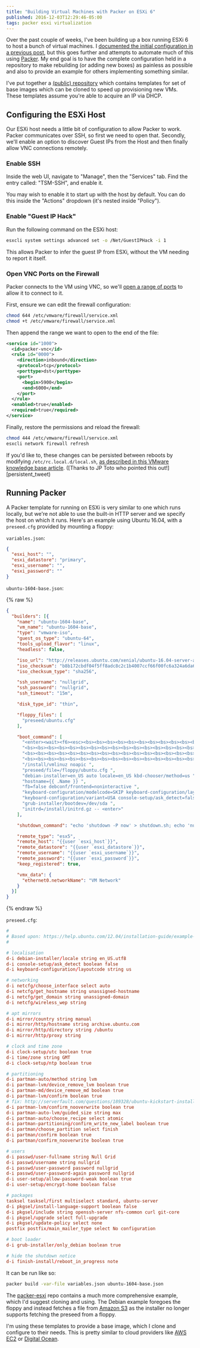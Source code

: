 ```yaml
---
title: "Building Virtual Machines with Packer on ESXi 6"
published: 2016-12-03T12:29:46-05:00
tags: packer esxi virtualization
---
```


Over the past couple of weeks, I've been building up a box running ESXi 6 to
host a bunch of virtual machines. I [documented the initial configuration in a
previous post][hetzner_post], but this goes further and attempts to automate
much of this using [Packer][]. My end goal is to have the complete
configuration held in a repository to make rebuilding (or adding new boxes) as
painless as possible and also to provide an example for others implementing
something similar.

I've put together a [(public) repository][repo] which contains templates for
set of base images which can be cloned to speed up provisioning new VMs. These 
templates assume you're able to acquire an IP via DHCP.

## Configuring the ESXi Host

Our ESXi host needs a little bit of configuration to allow Packer to work.
Packer communicates over SSH, so first we need to open that. Secondly, we'll
enable an option to discover Guest IPs from the Host and then finally allow VNC
connections remotely.

### Enable SSH

Inside the web UI, navigate to "Manage", then the "Services" tab. Find the
entry called: "TSM-SSH", and enable it.

You may wish to enable it to start up with the host by default. You can do this
inside the "Actions" dropdown (it's nested inside "Policy").

### Enable "Guest IP Hack"

Run the following command on the ESXi host:

```sh
esxcli system settings advanced set -o /Net/GuestIPHack -i 1
```

This allows Packer to infer the guest IP from ESXi, without the VM needing to
report it itself.

### Open VNC Ports on the Firewall

Packer connects to the VM using VNC, so we'll [open a range of
ports][vmware_firewall] to allow it to connect to it.

First, ensure we can edit the firewall configuration:

```sh
chmod 644 /etc/vmware/firewall/service.xml
chmod +t /etc/vmware/firewall/service.xml
```

Then append the range we want to open to the end of the file:

```xml
<service id="1000">
  <id>packer-vnc</id>
  <rule id="0000">
    <direction>inbound</direction>
    <protocol>tcp</protocol>
    <porttype>dst</porttype>
    <port>
      <begin>5900</begin>
      <end>6000</end>
    </port>
  </rule>
  <enabled>true</enabled>
  <required>true</required>
</service>
```

Finally, restore the permissions and reload the firewall:

```sh
chmod 444 /etc/vmware/firewall/service.xml
esxcli network firewall refresh
```

If you'd like to, these changes can be persisted between reboots by modifying
`/etc/rc.local.d/local.sh`, [as described in this VMware knowledge base
article][knowledge_base_article]. ([Thanks to JP Toto who pointed this
out!][persistent_tweet)

## Running Packer

A Packer template for running on ESXi is very similar to one which runs
locally, but we're not able to use the built-in HTTP server and we specify the
host on which it runs. Here's an example using Ubuntu 16.04, with a
`preseed.cfg` provided by mounting a floppy:

`variables.json`:

```json
{
  "esxi_host": "",
  "esxi_datastore": "primary",
  "esxi_username": "",
  "esxi_password": ""
}
```

`ubuntu-1604-base.json`:

{% raw %}
```json
{
  "builders": [{
    "name": "ubuntu-1604-base",
    "vm_name": "ubuntu-1604-base",
    "type": "vmware-iso",
    "guest_os_type": "ubuntu-64",
    "tools_upload_flavor": "linux",
    "headless": false,

    "iso_url": "http://releases.ubuntu.com/xenial/ubuntu-16.04-server-amd64.iso",
    "iso_checksum": "b8b172cbdf04f5ff8adc8c2c1b4007ccf66f00fc6a324a6da6eba67de71746f6",
    "iso_checksum_type": "sha256",

    "ssh_username": "nullgrid",
    "ssh_password": "nullgrid",
    "ssh_timeout": "15m",

    "disk_type_id": "thin",

    "floppy_files": [
      "preseed/ubuntu.cfg"
    ],

    "boot_command": [
      "<enter><wait><f6><esc><bs><bs><bs><bs><bs><bs><bs><bs><bs><bs><bs><bs><bs><bs><bs><bs><bs>",
      "<bs><bs><bs><bs><bs><bs><bs><bs><bs><bs><bs><bs><bs><bs><bs><bs><bs><bs><bs><bs><bs><bs>",
      "<bs><bs><bs><bs><bs><bs><bs><bs><bs><bs><bs><bs><bs><bs><bs><bs><bs><bs><bs><bs><bs><bs>",
      "<bs><bs><bs><bs><bs><bs><bs><bs><bs><bs><bs><bs><bs><bs><bs><bs><bs><bs><bs><bs><bs><bs>",
      "/install/vmlinuz noapic ",
      "preseed/file=/floppy/ubuntu.cfg ",
      "debian-installer=en_US auto locale=en_US kbd-chooser/method=us ",
      "hostname={{ .Name }} ",
      "fb=false debconf/frontend=noninteractive ",
      "keyboard-configuration/modelcode=SKIP keyboard-configuration/layout=USA ",
      "keyboard-configuration/variant=USA console-setup/ask_detect=false ",
      "grub-installer/bootdev=/dev/sda ",
      "initrd=/install/initrd.gz -- <enter>"
    ],

    "shutdown_command": "echo 'shutdown -P now' > shutdown.sh; echo 'nullgrid'|sudo -S sh 'shutdown.sh'",

    "remote_type": "esx5",
    "remote_host": "{{user `esxi_host`}}",
    "remote_datastore": "{{user `esxi_datastore`}}",
    "remote_username": "{{user `esxi_username`}}",
    "remote_password": "{{user `esxi_password`}}",
    "keep_registered": true,

    "vmx_data": {
      "ethernet0.networkName": "VM Network"
    }
  }]
}
```
{% endraw %}

`preseed.cfg`:

```conf
#
# Based upon: https://help.ubuntu.com/12.04/installation-guide/example-preseed.txt
#

# localisation
d-i debian-installer/locale string en_US.utf8
d-i console-setup/ask_detect boolean false
d-i keyboard-configuration/layoutcode string us

# networking
d-i netcfg/choose_interface select auto
d-i netcfg/get_hostname string unassigned-hostname
d-i netcfg/get_domain string unassigned-domain
d-i netcfg/wireless_wep string

# apt mirrors
d-i mirror/country string manual
d-i mirror/http/hostname string archive.ubuntu.com
d-i mirror/http/directory string /ubuntu
d-i mirror/http/proxy string

# clock and time zone
d-i clock-setup/utc boolean true
d-i time/zone string GMT
d-i clock-setup/ntp boolean true

# partitioning
d-i partman-auto/method string lvm
d-i partman-lvm/device_remove_lvm boolean true
d-i partman-md/device_remove_md boolean true
d-i partman-lvm/confirm boolean true
# fix: http://serverfault.com/questions/189328/ubuntu-kickstart-installation-using-lvm-waits-for-input
d-i partman-lvm/confirm_nooverwrite boolean true
d-i partman-auto-lvm/guided_size string max
d-i partman-auto/choose_recipe select atomic
d-i partman-partitioning/confirm_write_new_label boolean true
d-i partman/choose_partition select finish
d-i partman/confirm boolean true
d-i partman/confirm_nooverwrite boolean true

# users
d-i passwd/user-fullname string Null Grid
d-i passwd/username string nullgrid
d-i passwd/user-password password nullgrid
d-i passwd/user-password-again password nullgrid
d-i user-setup/allow-password-weak boolean true
d-i user-setup/encrypt-home boolean false

# packages
tasksel tasksel/first multiselect standard, ubuntu-server
d-i pkgsel/install-language-support boolean false
d-i pkgsel/include string openssh-server nfs-common curl git-core
d-i pkgsel/upgrade select full-upgrade
d-i pkgsel/update-policy select none
postfix postfix/main_mailer_type select No configuration

# boot loader
d-i grub-installer/only_debian boolean true

# hide the shutdown notice
d-i finish-install/reboot_in_progress note
```

It can be run like so:

```sh
packer build -var-file variables.json ubuntu-1604-base.json
```

The [packer-esxi][repo] repo contains a much more comprehensive example, which
I'd suggest cloning and using. The Debian example foregoes the floppy and
instead fetches a file from [Amazon S3][] as the installer no longer supports
fetching the preseed from a floppy.

I'm using these templates to provide a base image, which I clone and configure
to their needs. This is pretty similar to cloud providers like [AWS EC2][] or
[Digital Ocean][].

[hetzner_post]: https://nickcharlton.net/posts/configuring-esxi-6-on-hetzner.html
[Packer]: https://packer.io
[repo]: https://github.com/nickcharlton/packer-esxi
[vmware_firewall]: https://kb.vmware.com/selfservice/microsites/search.do?language=en_US&cmd=displayKC&externalId=2008226
[Amazon S3]: http://aws.amazon.com/s3
[AWS EC2]: https://aws.amazon.com/ec2/
[Digital Ocean]: https://m.do.co/c/6ff4dddb5e9d
[knowledge_base_article]: https://kb.vmware.com/s/article/2043564
[persistent_tweet]: https://twitter.com/jptoto/status/1262485637132943365?s=12
